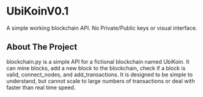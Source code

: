 # UbiKoinV0.1
A simple working blockchain API. No Private/Public keys or visual interface.

## About The Project
blockchain.py is a simple API for a fictional blockchain named UbiKoin. It can mine blocks, add a new block to the blockchain, check if a block is valid, connect_nodes, and add_transactions.
It is designed to be simple to understand, but cannot scale to large numbers of transactions or deal with faster than real time speed.

